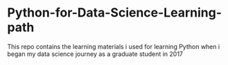# Python-for-Data-Science-Learning-path
This repo contains the learning materials i used for learning Python when i began my data science journey as a graduate student in 2017
